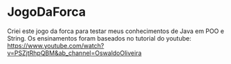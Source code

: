 # JogoDaForca
Criei este jogo da forca para testar meus conhecimentos de Java em POO e String.
Os ensinamentos foram baseados no tutorial do youtube: https://www.youtube.com/watch?v=PSZjtRhpQBM&ab_channel=OswaldoOliveira
